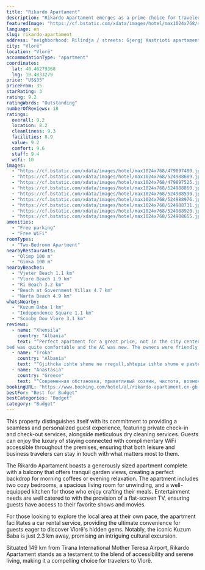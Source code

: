 ```yaml
---
title: "Rikardo Apartament"
description: "Rikardo Apartament emerges as a prime choice for travelers seeking comfort and convenience in the heart of Vlorë."
featuredImage: "https://cf.bstatic.com/xdata/images/hotel/max1024x768/479897480.jpg?k=18ff2bed77841ae9d2e1a3bdb025e439645feff1580fdd99836d4e86871050ce&o=&hp=1"
language: en
slug: rikardo-apartament
address: "neighborhood: Rilindja / streets: Gjergj Kastrioti apartament: 1/ building :76 /H.7, 9401 Vlorë, Albania"
city: "Vlorë"
location: "Vlorë"
accommodationType: "apartment"
coordinates:
  lat: 40.46279368
  lng: 19.4833279
price: "US$35"
priceFrom: 35
starRating: 3
rating: 9.2
ratingWords: "Outstanding"
numberOfReviews: 18
ratings:
  overall: 9.2
  location: 8.2
  cleanliness: 9.3
  facilities: 8.9
  value: 9.2
  comfort: 9.6
  staff: 9.4
  wifi: 10
images:
  - "https://cf.bstatic.com/xdata/images/hotel/max1024x768/479897480.jpg?k=18ff2bed77841ae9d2e1a3bdb025e439645feff1580fdd99836d4e86871050ce&o=&hp=1"
  - "https://cf.bstatic.com/xdata/images/hotel/max1024x768/524988689.jpg?k=4811ed86cea4d4ddedc97c61d5c5a8371fa6707f544b7ff46f89ee7b7553c9a5&o=&hp=1"
  - "https://cf.bstatic.com/xdata/images/hotel/max1024x768/479897525.jpg?k=be606bb049c86454b9d89cf6f7bb7aaae8acf696f1d2e6d48c9c0b57dc315849&o=&hp=1"
  - "https://cf.bstatic.com/xdata/images/hotel/max1024x768/524988860.jpg?k=9ab1002ab363e012373a9449b5ee62b482ec10d37bd3eed761ebdc875c4ad219&o=&hp=1"
  - "https://cf.bstatic.com/xdata/images/hotel/max1024x768/524988590.jpg?k=97c8bd6b8de263b75e7ca3ae9085a45de698d3b780f78d982d51f32aa3d0f9fa&o=&hp=1"
  - "https://cf.bstatic.com/xdata/images/hotel/max1024x768/524988976.jpg?k=5859854884fc707570e30c8bfdfae6bc68eb271901745686a94fb43dc727bf1d&o=&hp=1"
  - "https://cf.bstatic.com/xdata/images/hotel/max1024x768/524988731.jpg?k=1b93fad363c8a1e11451560033a4863da0af76ceb6f415ac1053a8fb3e2904f4&o=&hp=1"
  - "https://cf.bstatic.com/xdata/images/hotel/max1024x768/524988920.jpg?k=4047bf929cc8c1a83606bebedf22e6f66801451d1129505599c361fa20612fec&o=&hp=1"
  - "https://cf.bstatic.com/xdata/images/hotel/max1024x768/524988655.jpg?k=7ec93c885f4a4ecbf69a8909ec19338534b5e1a0e5030af1676143013e945190&o=&hp=1"
amenities:
  - "Free parking"
  - "Free WiFi"
roomTypes:
  - "Two-Bedroom Apartment"
nearbyRestaurants:
  - "Olimp 100 m"
  - "Gimka 100 m"
nearbyBeaches:
  - "Vjetër Beach 1.1 km"
  - "Vlore Beach 1.9 km"
  - "Ri Beach 3.2 km"
  - "Beach at Government Villas 4.7 km"
  - "Narta Beach 4.9 km"
whatsNearby:
  - "Kuzum Baba 1 km"
  - "Independence Square 1.1 km"
  - "Scooby Doo Vlore 3.1 km"
reviews:
  - name: "Xhensila"
    country: "Albania"
    text: "“Perfect apartment for a great price, not in the city center but that wasn't a big problem. The
bed was quite comfortable and the AC was new. The owners were friendly.”"
  - name: "Troka"
    country: "Albania"
    text: "“Gjithcka ishte shume ne rregull,shtepia ishte shume e paster dhe mikepritja ishte fantastike 😊! Kaluam shume mire aty .”"
  - name: "Anastasia"
    country: "Greece"
    text: "“Современная обстановка, приветливый хозяин, чистота, возможность парковки рядом с домом с видеонаблюдением”"
bookingURL: "https://www.booking.com/hotel/al/rikardo-apartament.en-gb.html?aid=8035640"
bestFor: "Best for Budget"
bestCategories: "Budget"
category: "Budget"
---
```


This property distinguishes itself with its commitment to providing a seamless and personalized guest experience, featuring private check-in and check-out services, alongside meticulous dry cleaning services. Guests can enjoy the luxury of staying connected with complimentary WiFi accessible throughout the premises, ensuring that both leisure and business travelers can stay in touch with what matters most to them.

The Rikardo Apartament boasts a generously sized apartment complete with a balcony that offers tranquil garden views, creating a perfect backdrop for morning coffees or evening relaxation. The apartment includes two cozy bedrooms, a spacious living room for unwinding, and a well-equipped kitchen for those who enjoy crafting their meals. Entertainment needs are well catered to with the provision of a flat-screen TV, ensuring guests have access to their favorite shows and movies.

For those looking to explore the local area at their own pace, the apartment facilitates a car rental service, providing the ultimate convenience for guests eager to discover Vlorë's hidden gems. Notably, the iconic Kuzum Baba is just 2.3 km away, promising an intriguing cultural excursion.

Situated 149 km from Tirana International Mother Teresa Airport, Rikardo Apartament stands as a testament to the blend of accessibility and serene living, making it a compelling choice for travelers to Vlorë.